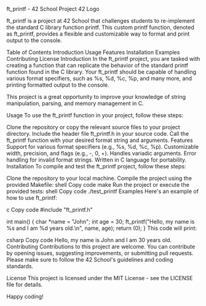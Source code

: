 ft_printf - 42 School Project
42 Logo

ft_printf is a project at 42 School that challenges students to re-implement the standard C library function printf. This custom printf function, denoted as ft_printf, provides a flexible and customizable way to format and print output to the console.

Table of Contents
Introduction
Usage
Features
Installation
Examples
Contributing
License
Introduction
In the ft_printf project, you are tasked with creating a function that can replicate the behavior of the standard printf function found in the C library. Your ft_printf should be capable of handling various format specifiers, such as %s, %d, %c, %p, and many more, and printing formatted output to the console.

This project is a great opportunity to improve your knowledge of string manipulation, parsing, and memory management in C.

Usage
To use the ft_printf function in your project, follow these steps:

Clone the repository or copy the relevant source files to your project directory.
Include the header file ft_printf.h in your source code.
Call the ft_printf function with your desired format string and arguments.
Features
Support for various format specifiers (e.g., %s, %d, %c, %p).
Customizable width, precision, and flags (e.g., -, 0, +).
Handles variadic arguments.
Error handling for invalid format strings.
Written in C language for portability.
Installation
To compile and test the ft_printf project, follow these steps:

Clone the repository to your local machine.
Compile the project using the provided Makefile:
shell
Copy code
make
Run the project or execute the provided tests:
shell
Copy code
./test_printf
Examples
Here's an example of how to use ft_printf:

c
Copy code
#include "ft_printf.h"

int main() {
    char *name = "John";
    int age = 30;
    ft_printf("Hello, my name is %s and I am %d years old.\n", name, age);
    return (0);
}
This code will print:

csharp
Copy code
Hello, my name is John and I am 30 years old.
Contributing
Contributions to this project are welcome. You can contribute by opening issues, suggesting improvements, or submitting pull requests. Please make sure to follow the 42 School's guidelines and coding standards.

License
This project is licensed under the MIT License - see the LICENSE file for details.

Happy coding!
